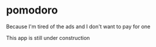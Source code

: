 # pomodoro
Because I'm tired of the ads and I don't want to pay for one 

This app is still under construction

